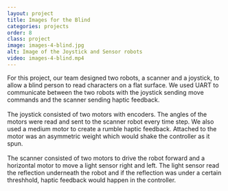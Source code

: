 ```yaml
---
layout: project
title: Images for the Blind
categories: projects
order: 8
class: project
image: images-4-blind.jpg
alt: Image of the Joystick and Sensor robots
video: images-4-blind.mp4
---
```

For this project, our team designed two robots, a scanner and a joystick, to allow a blind person to read characters on a flat surface. We used UART to communicate between the two robots with the joystick sending move commands and the scanner sending haptic feedback. 
<br><br>
The joystick consisted of two motors with encoders. The angles of the motors were read and sent to the scanner robot every time step. We also used a medium motor to create a rumble haptic feedback. Attached to the motor was an asymmetric weight which would shake the controller as it spun. 
<br><br>
The scanner consisted of two motors to drive the robot forward and a horizontal motor to move a light sensor right and left. The light sensor read the reflection underneath the robot and if the reflection was under a certain threshhold, haptic feedback would happen in the controller.